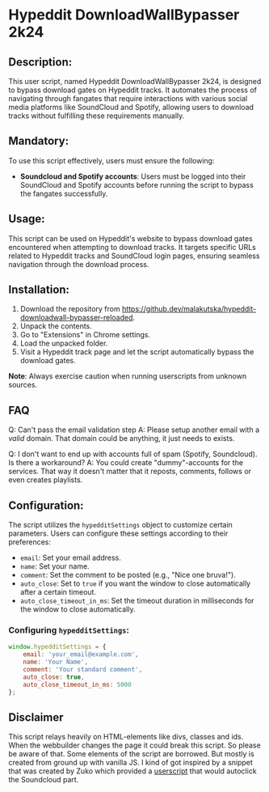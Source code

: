 # Hypeddit DownloadWallBypasser 2k24

## Description:
This user script, named Hypeddit DownloadWallBypasser 2k24, is designed to bypass download gates on Hypeddit tracks. It automates the process of navigating through fangates that require interactions with various social media platforms like SoundCloud and Spotify, allowing users to download tracks without fulfilling these requirements manually.

## Mandatory:
To use this script effectively, users must ensure the following:
- **Soundcloud and Spotify accounts**: Users must be logged into their SoundCloud and Spotify accounts before running the script to bypass the fangates successfully.

## Usage:
This script can be used on Hypeddit's website to bypass download gates encountered when attempting to download tracks. It targets specific URLs related to Hypeddit tracks and SoundCloud login pages, ensuring seamless navigation through the download process.

## Installation:
1. Download the repository from https://github.dev/malakutska/hypeddit-downloadwall-bypasser-reloaded.
2. Unpack the contents.
3. Go to "Extensions" in Chrome settings.
4. Load the unpacked folder.
5. Visit a Hypeddit track page and let the script automatically bypass the download gates.

**Note**: Always exercise caution when running userscripts from unknown sources.

## FAQ

Q: Can't pass the email validation step
A: Please setup another email with a *valid* domain. That domain could be anything, it just needs to exists.

Q: I don't want to end up with accounts full of spam (Spotify, Soundcloud). Is there a workaround?
A: You could create "dummy"-accounts for the services. That way it doesn't matter that it reposts, comments, follows or even creates playlists.

## Configuration:
The script utilizes the `hypedditSettings` object to customize certain parameters. Users can configure these settings according to their preferences:
- `email`: Set your email address.
- `name`: Set your name.
- `comment`: Set the comment to be posted (e.g., "Nice one bruva!").
- `auto_close`: Set to `true` if you want the window to close automatically after a certain timeout.
- `auto_close_timeout_in_ms`: Set the timeout duration in milliseconds for the window to close automatically.

### Configuring `hypedditSettings`:
```javascript
window.hypedditSettings = {
    email: 'your_email@example.com',
    name: 'Your Name',
    comment: 'Your standard comment',
    auto_close: true,
    auto_close_timeout_in_ms: 5000
};
```

## Disclaimer
This script relays  heavily on HTML-elements like divs, classes and ids. When the webbuilder changes the page it could break this script. So please be aware of that. Some elements of the script are borrowed. But mostly is created from ground up with vanilla JS. I kind of got inspired by a snippet that was created by Zuko which provided a [userscript](https://gist.github.com/tansautn/d6abfbfcff5d7eb44fdb83f5abc89383) that would autoclick the Soundcloud part.
